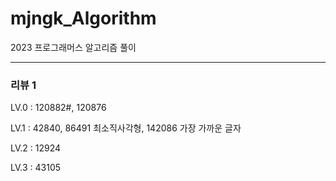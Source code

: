 # mjngk_Algorithm

2023 프로그래머스 알고리즘 풀이

---

### 리뷰 1

LV.0 : 120882#, 120876

LV.1 : 42840, 86491 최소직사각형, 142086 가장 가까운 글자

LV.2 : 12924

LV.3 : 43105
